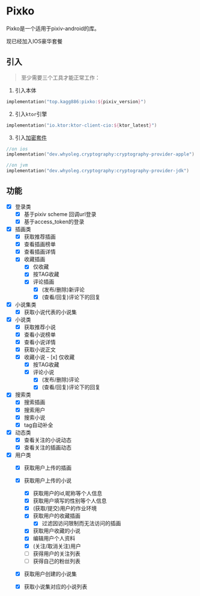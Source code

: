 # Pixko

Pixko是一个适用于pixiv-android的库。

现已经加入IOS豪华套餐

## 引入

> 至少需要三个工具才能正常工作：

1. 引入本体

```kotlin
implementation("top.kagg886:pixko:${pixiv_version}")
```

2. 引入`ktor`引擎

```kotlin
implementation("io.ktor:ktor-client-cio:${ktor_latest}")
```

3. 引入[加密套件](https://github.com/whyoleg/cryptography-kotlin)

```kotlin
//on ios
implementation("dev.whyoleg.cryptography:cryptography-provider-apple")

//on jvm
implementation("dev.whyoleg.cryptography:cryptography-provider-jdk")

```



## 功能

- [x] 登录类
    - [x] 基于pixiv scheme 回调url登录
    - [x] 基于access_token的登录
- [x] 插画类
    - [x] 获取推荐插画
    - [x] 查看插画榜单
    - [x] 查看插画详情
  - [x] 收藏插画
      - [x] 仅收藏
      - [x] 按TAG收藏
    - [x] 评论插画
      - [x] (发布/删除)新评论
      - [x] (查看/回复)评论下的回复
- [x] 小说集类
  - [x] 获取小说代表的小说集
- [x] 小说类
    - [x] 获取推荐小说
    - [x] 查看小说榜单
    - [x] 查看小说详情
    - [x] 获取小说正文
  - [x] 收藏小说
        - [x] 仅收藏
      - [x] 按TAG收藏
    - [x] 评论小说
        - [x] (发布/删除)评论
        - [x] (查看/回复)评论下的回复
- [x] 搜索类
    - [x] 搜索插画
    - [x] 搜索用户
    - [x] 搜索小说
    - [x] tag自动补全
- [x] 动态类
    - [x] 查看关注的小说动态
    - [x] 查看关注的插画动态
- [x] 用户类
    - [x] 获取用户上传的插画
  - [x] 获取用户上传的小说
    - [x] 获取用户的id,昵称等个人信息
    - [x] 获取用户填写的性别等个人信息
    - [x] (获取/提交)用户的作业环境
    - [x] 获取用户的收藏插画
      - [x] 过滤因访问限制而无法访问的插画
    - [x] 获取用户收藏的小说
    - [x] 编辑用户个人资料
    - [x] (关注/取消关注)用户
    - [ ] 获得用户的关注列表
    - [ ] 获得自己的粉丝列表
  - [x] 获取用户创建的小说集
  - [x] 获取小说集对应的小说列表

